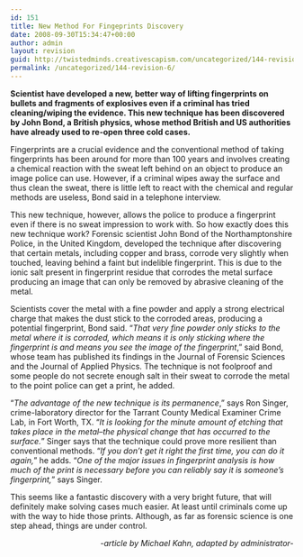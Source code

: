 ```yaml
---
id: 151
title: New Method For Fingeprints Discovery
date: 2008-09-30T15:34:47+00:00
author: admin
layout: revision
guid: http://twistedminds.creativescapism.com/uncategorized/144-revision-6/
permalink: /uncategorized/144-revision-6/
---
```

<p class="dropcap-first">
  <strong>Scientist have developed a new, better way of lifting fingerprints on bullets and fragments of explosives even if a criminal has tried cleaning/wiping the evidence. This new technique has been discovered by John Bond, a British physics, whose method British and US authorities have already used to re-open three cold cases.</strong>
</p>

Fingerprints are a crucial evidence and the conventional method of taking fingerprints has been around for more than 100 years and involves creating a chemical reaction with the sweat left behind on an object to produce an image police can use. However, if a criminal wipes away the surface and thus clean the sweat, there is little left to react with the chemical and regular methods are useless, Bond said in a telephone interview.

This new technique, however, allows the police to produce a fingerprint even if there is no sweat impression to work with. So how exactly does this new technique work? Forensic scientist John Bond of the Northamptonshire Police, in the United Kingdom, developed the technique after discovering that certain metals, including copper and brass, corrode very slightly when touched, leaving behind a faint but indelible fingerprint. This is due to the ionic salt present in fingerprint residue that corrodes the metal surface producing an image that can only be removed by abrasive cleaning of the metal.

Scientists cover the metal with a fine powder and apply a strong electrical charge that makes the dust stick to the corroded areas, producing a potential fingerprint, Bond said. &#8220;_That very fine powder only sticks to the metal where it is corroded, which means it is only sticking where the fingerprint is and means you see the image of the fingerprint_,&#8221; said Bond, whose team has published its findings in the Journal of Forensic Sciences and the Journal of Applied Physics. The technique is not foolproof and some people do not secrete enough salt in their sweat to corrode the metal to the point police can get a print, he added.

&#8220;_The advantage of the new technique is its permanence_,&#8221; says Ron Singer, crime-laboratory director for the Tarrant County Medical Examiner Crime Lab, in Fort Worth, TX. &#8220;_It is looking for the minute amount of etching that takes place in the metal&#8211;the physical change that has occurred to the surface._&#8221; Singer says that the technique could prove more resilient than conventional methods. &#8220;_If you don&#8217;t get it right the first time, you can do it again,_&#8221; he adds. &#8220;_One of the major issues in fingerprint analysis is how much of the print is necessary before you can reliably say it is someone&#8217;s fingerprint,_&#8221; says Singer.

This seems like a fantastic discovery with a very bright future, that will definitely make solving cases much easier. At least until criminals come up with the way to hide those prints. Although, as far as forensic science is one step ahead, things are under control.

<p style="text-align: right;">
  <em>-article by Michael Kahn, adapted by administrator-</em>
</p>